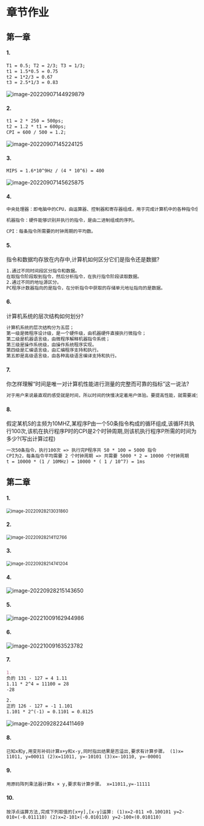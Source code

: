 

# 章节作业

## 第一章



#### 1.

```markdown
T1 = 0.5; T2 = 2/3; T3 = 1/3;
t1 = 1.5*0.5 = 0.75
t2 = 1*2/3 = 0.67
t3 = 2.5*1/3 = 0.83
```

![image-20220907144929879](https://gitee.com/lynbz1018/image/raw/master/img/20220907144931.png)

   

#### 2.

```markdown
t1 = 2 * 250 = 500ps;
t2 = 1.2 * t1 = 600ps;
CPI = 600 / 500 = 1.2;
```

![image-20220907145224125](https://gitee.com/lynbz1018/image/raw/master/img/20220907145225.png)

  

#### 3.

```markdown
MIPS = 1.6*10^9Hz / (4 * 10^6) = 400
```

![image-20220907145625875](https://gitee.com/lynbz1018/image/raw/master/img/20220907145627.png)



#### 4.

```markdown
中央处理器：即电脑中的CPU，由运算器、控制器和寄存器组成，用于完成计算机中的各种指令信号。

机器指令：硬件能够识别并执行的指令，是由二进制组成的序列。

CPI：每条指令所需要的时钟周期的平均数。
```



#### 5.

指令和数据均存放在内存中,计算机如何区分它们是指令还是数据?

```markdown
1.通过不同时间段区分指令和数据。
在取指令阶段取到指令，然后分析指令，在执行指令阶段读取数据。
2.通过不同的地址源区分。
PC程序计数器指向的是指令，在分析指令中获取的存储单元地址指向的是数据。
```



#### 6.

计算机系统的层次结构如何划分?

```markdown
计算机系统的层次结构分为五层；
第一级是微程序设计级，是一个硬件级，由机器硬件直接执行微指令；
第二级是机器语言级，由微程序解释机器指令系统；
第三级是操作系统级，由操作系统程序实现。
第四级是汇编语言级，由汇编程序支持和执行。
第五即是高级语言级，由各种高级语言编译支持和执行。
```

#### 7.

你怎样理解“时间是唯一对计算机性能进行测量的完整而可靠的指标”这一说法?

```markdown
对于用户来说最直观的感受就是时间，所以时间的快慢决定着用户体验。要提高性能，就需要减少时间，减少程序指令，降低指令的CPI，提高CPU的时钟频率，都是为了减少程序执行指令所需要的时间。
```



#### 8.

假定某机S的主频为10MHZ,某程序P由一个50条指令构成的循环组成,该循环共执行100次,该机在执行程序P时的CPI是2个时钟周期,则该机执行程序P所需的时间为多少?(写出计算过程)

```markdown
一次50条指令，执行100次 => 执行完P程序共 50 * 100 = 5000 指令
CPI为2，每条指令平均需要 2 个时钟周期 => 共需要 5000 * 2 = 10000 个时钟周期
t = 10000 * (1 / 10MHz) = 10000 * ( 1 / 10^7) = 1ms
```



## 第二章

#### 1.

<img src="https://gitee.com/lynbz1018/image/raw/master/img/20220928213033.png" alt="image-20220928213031860" style="zoom:80%;" />

#### 2.

<img src="https://gitee.com/lynbz1018/image/raw/master/img/20220928214113.png" alt="image-20220928214112766" style="zoom:80%;" />

#### 3.

<img src="https://gitee.com/lynbz1018/image/raw/master/img/20220928214742.png" alt="image-20220928214741204" style="zoom:80%;" />

#### 4.

![image-20220928215143650](https://gitee.com/lynbz1018/image/raw/master/img/20220928215144.png)

#### 5.

![image-20221009162944986](https://gitee.com/lynbz1018/image/raw/master/img/20221009162946.png)



#### 6.

![image-20221009163523782](https://gitee.com/lynbz1018/image/raw/master/img/20221009163524.png)



#### 7.

```markdown
1. 
负的 131 - 127 = 4 1.11
1.11 * 2^4 = 11100 = 28
-28

2.
正的 126 - 127 = -1 1.101
1.101 * 2^(-1) = 0.1101 = 0.8125
```

![image-20220928224411469](https://gitee.com/lynbz1018/image/raw/master/img/20220928224412.png)

#### 8.

`已知x和y,用变形补码计算x+y和x-y,同时指出结果是否溢出,要求有计算步骤。 (1)x= 11011, y=00011 (2)x=11011, y=-10101 (3)x=-10110, y=-00001`





#### 9.

`用原码阵列乘法器计算x × y,要求有计算步骤。 x=11011,y=-11111`



#### 10.

`按浮点运算方法,完成下列取值的[x+y],[x-y]运算: (1)x=2-011 ×0.100101 y=2-010×(-0.011110) (2)x=2-101×(-0.010110) y=2-100×(0.010110)`

